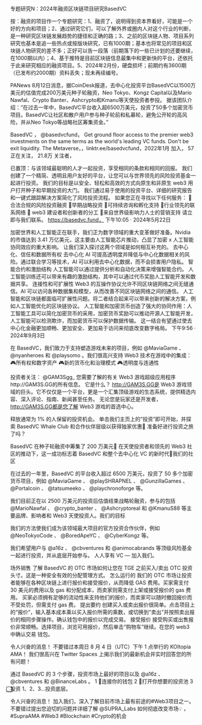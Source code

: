 专题研究N：2024年融资区块链项目研究BasedVC


按：融资的项目作一个专题研究：1、融资了，说明得到资本界看好，可能是一个好的方向和项目；2、通过研究它们，可以了解外界或圈内人对这个行业的判断，是一种研究区块链发展趋势的捷径和正确的路；3、之前的区块链人物、项目系列研究也基本是追一些热点或按版块研究，已有1000期；基本也将常见的项目和区块链人物研究的差不多；正好可以告一段落（前期落下的一些已计划的还要继续，在1000期以内）；4、基于推特是目前区块链信息最集中和更新快的平台，还依托于此来研究相应的融资项目。5、2024年2月份，硬盘损坏；前期约有3600期（已发布约2000期）资料丢失；现未再续编号。

PANews 8月12日消息，据CoinDesk报道，去中心化投资平台BasedVC以1500万美元的估值完成200万美元种子轮融资，Neo Tokyo、Kongz Capital以及Mario Nawfal、Crypto Banter、Ashcrypto和Kmanu等天使投资者参投。
据该团队介绍：“在过去一年中，BasedVC平台收入超6500万美元，投资了50多个加密货币项目。BasedVC让社区和散户用户参与种子轮前和私募轮，避免公开轮的高风险，并从Neo Tokyo等战略社区筹集资金。”

BasedVC
，
@basedvcfund，
Get ground floor access to the premier web3 investments on the same terms as the world's leading VC funds. Don't be exit liquidity.
The Metaverse，，linktr.ee/basedvcfund，2022年1月 加入，
57 正在关注，
21.8万 关注者，


已置顶：与该领域最聪明的人才一起投资，享受相同的条款和相同的回报。
我们创建了一个精简、透明且用户友好的平台，让您可以与世界领先的风险投资基金一起进行投资。
我们的目标是以安全、轻松和高效的方式向原生和非原生 web3 用户打开种子和早期投资的大门。
我们通过易于使用的投资平台、详细的研究报告和一键式跟踪解决方案简化了风险投资流程。
如果您正在寻找以下任何服务：
🔵合法合规的风险投资融资
🔵早期战略投资
🔵可持续咨询和孵化支持
🔵行业领先的联系网络
🔵 web3 建设者和创新者的分工
🔵来自世界级影响力人士的营销支持
请立即与我们联系。
https://basedvc.fund，
下午10:05 · 2024年5月22日

加密世界和人工智能正在联手，我们正为数字领域的重大变革做好准备。Nvidia 的市值达到 3.41 万亿美元，这主要由人工智能芯片推动，凸显了加密 x 人工智能协同效应的重大影响。
让我们深入探讨这两个领域是如何相互补充的。
去中心化、信任和数据所有权
去中心化 AI 可提高透明度并降低与中心化数据相关的风险。通过联合学习等技术，AI 可以利用去中心化数据，而不会损害用户隐私。
智能合约和激励结构
人工智能可以通过提供分析和自动化决策来增强智能合约。
人工智能训练还可以带来有趣的激励结构，其中可以通过代币奖励人工智能开发和数据共享。
连接性和可扩展性
Web3 的互操作协议允许不同区块链网络之间无缝通信。AI 可以访问各种数据集和模型，从而改善不同区块链网络之间的通信。
人工智能和区块链都面临可扩展性问题。将二者结合起来可以带来创新的解决方案，例如人工智能优化的区块链协议。
人工智能和加密货币创造了强大的协同作用：人工智能工具可以简化加密货币的采用，加密货币奖励可以推动开源人工智能开发，人工智能可以检测欺诈，而加密货币可以保护数据传输。
这一结合有望通过使去中心化金融更加顺畅、更加安全、更加易于访问来彻底改变数字格局。
下午9:56 · 2024年9月3日

在 BasedVC，我们致力于支持塑造游戏未来的项目，例如
@MaviaGame
 、 
@nyanheroes
和
@playsomo
 。我们很高兴支持 Web3 技术在游戏中的集成：
🎮所有权和数字资产
🎮新的货币化和治理模式
🎮透明度与连通性

投资者关注： 
@GAM3Sgg_
您需要了解的有关 Web3 游戏超级应用程序http://GAM3S.GG的所有信息。
它是什么？
http://GAM3S.GG是 Web3 游戏领域的巨头。它不仅仅是一个平台，更是一个汇集顶级游戏的生态系统，提供精选内容、深入评论、指南、新闻甚至任务。
无论您是玩家还是开发者， http://GAM3S.GG都是您了解 Web3 游戏的首选中心。

释放通常为 1% 的人保留的投资机会。
单击我们主页上的“投资”即可开始，并探索 BasedVC Whale Club 和合作伙伴层级以获得独家优惠🫧
准备好进行投资之旅了吗？

BasedVC 在种子轮融资中筹集了 200 万美元🎉
在天使投资者和领先的 Web3 社区的推动下，这一成功标志着 BasedVC 和整个去中心化 VC 的新时代💎我们的社区

在过去的一年里，BasedVC 的平台收入超过 6500 万美元，投资了 50 多个加密货币项目，例如
@MaviaGame
 、 
@playSHRAPNEL
 、 
@GunzillaGames
 、 
@Portalcoin
 、 
@tatsumeeko
 、 
@playchronoforge
等。

我们目前正在以 2500 万美元的投资后估值结束战略轮融资，参与的包括
@MarioNawfal
 、 
@crypto_banter
 、 
@Ashcryptoreal
和
@KmanuS88
等主要品牌、影响者和 Web3 天使投资人。我们的目标

我们的方法使我们成为该领域最大项目的官方投资合作伙伴，例如
@NeoTokyoCode
 、 
@BoredApeYC
 、 
@CyberKongz
等。

我们希望用户与
@a16z
 、 
@cbventures
和
@animocabrands
等顶级风险基金一起进行投资，并从底层开始参与。
人人享有 VC — 加入我们。

场外销售
了解 BasedVC 的 OTC 市场如何让您在 TGE 之前买入/卖出 OTC 投资头寸。这是一种安全有效的分配管理方式。
怎么运行的
我们的 OTC 市场让投资者能够在各种区块链上进行报价和接受报价，从而降低 GAS 费用。买家需支付 30 美元的费用以及 gas 和分配成本，而卖家则需支付上架或接受报价的 gas 费用。
买家必须拥有足够的流动性来支持他们的报价，而卖家可以随时撤回报价而不受处罚，但需支付 gas 费。
提出要约
创建买入或卖出报价很简单。点击项目上的“报价”，输入基本成本乘以买入报价所需的乘数，或切换到“卖出”并按照卖出报价的相同步骤操作。确认钱包中的报价以完成交易。
接受报价
接受购买或出售报价非常顺畅。选择项目，浏览可用报价，然后单击“购物车”继续。在您的 web3 中确认交易
钱包。

令人兴奋的消息！
不要错过本周日 8 月 4 日（UTC）下午 1 点举行的 KOItopia AMA！
我们很高兴在 Twitter Spaces 上揭示我们的最新机会并实时回答您的所有问题！

通过 BasedVC 的 3 个步骤，投资市场上​​最好的项目以及
@a16z
 、 
@cbventures
和
@BinanceLabs
 。
1 ⃣连接你的钱包
2 ⃣打开你想要的投资池
3 ⃣投资
1、2、3…投资底层。

令人兴奋的消息！
加入我们，深入了解目前市场上最有前途的#Web3项目之一。不要错过提出您迫切的问题并详细了解
@SUPRA_Labs
如何彻底改变市场💡 
，#SupraAMA #Web3 #Blockchain #Crypto的机会



